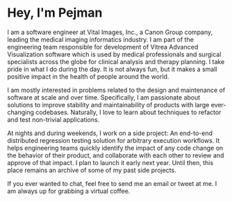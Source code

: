 # Hey, I'm Pejman

I am a software engineer at Vital Images, Inc., a Canon Group company,
leading the medical imaging informatics industry. I am part of the
engineering team responsible for development of Vitrea Advanced Visualization
software which is used by medical professionals and surgical specialists
across the globe for clinical analysis and therapy planning.
I take pride in what I do during the day. It is not always fun, but it makes
a small positive impact in the health of people around the world.

I am mostly interested in problems related to the design and maintenance of
software at scale and over time. Specifically, I am passionate about
solutions to improve stability and maintainability of products with
large ever-changing codebases. Naturally, I love to learn about techniques
to refactor and test non-trivial applications.

At nights and during weekends, I work on a side project: An end-to-end
distributed regression testing solution for arbitrary execution workflows.
It helps engineering teams quickly identify the impact of any code change
on the behavior of their product, and collaborate with each other to review
and approve of that impact. I plan to launch it early next year.
Until then, this place remains an archive of some of my past side projects.

If you ever wanted to chat, feel free to send me an email or tweet at me.
I am always up for grabbing a virtual coffee.
